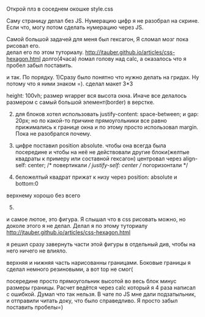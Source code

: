 <!-- 1)ctr+tab samlpe HTML -->

Открой плз в соседнем окошке style.css 

Саму страницу делал без JS. Нумерацию цифр я не разобрал на скрине. Если что, могу потом сделать нумерацию через JS.

Самой большой задачей для меня был гексагон, Я сломал мозг пока рисовал его.  
делал его по этом туториалу.
http://jtauber.github.io/articles/css-hexagon.html
долго(4часа) ломал голову над calс, а оказалось что я пробел забыл поставить.


и так. По порядку. 
1)Сразу было понятно что нужно делать на гридах. Ну потому что я ними знаком =). 
сделал макет 3*3 

 height: 100vh; размер  wrapper вся высота окна. Иначе все делалось размером с самый большой элемент(border) в верстке. 

 2) для блоков хотел использовать justify-content: space-between; и gap: 20px; но по какой-то причине прямоугольники все равно прижимались к границе окна и по этому просто использовал margin. Пока не разобрался почему.


3) цифре поставил position absolute.  чтобы она всегда была посередине и чтобы на неё не действовали другие блоки(желтые квадраты к примеру или составной гексагон)
центровал через
    align-self: center; 
    /* повертикали */
    justify-self: center
    /* погоризонтали */


4) беложелтый квадрат прижат к низу через position: absolute и bottom:0

верхнему хорошо без всего

5)
и самое лютое, это фигура. 
Я слышал что в css рисовать можно, но доколе этого я не делал.
Делал я по этому туториалу http://jtauber.github.io/articles/css-hexagon.html

я решил сразу завернуть части этой фигуры в отдельный див, чтобы на него ничего не влияло. 

верхняя и нижняя часть нарисованны границами. Боковые границы я сделал немного резиновыми, а вот top не смог(

посередине просто прямоугольник высотой во весь блок минус размеры границы. Расчет ведётся через calc который я 4 раза написал с ошибкой. Думал что так нельзя. В чате по JS мне дали подзатыльник, и отправили читать доку, что было справедливо.
Я просто забыл поставить пробелы=) 








